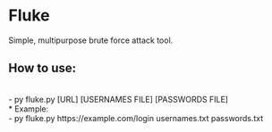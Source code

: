 # Fluke
Simple, multipurpose brute force attack tool.

<h2>How to use:</h2><br>
    - py fluke.py [URL] [USERNAMES FILE] [PASSWORDS FILE]<br>
    * Example:<br>
        - py fluke.py https://example.com/login usernames.txt passwords.txt
